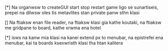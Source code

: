 [*] Na organwsw to createGUI start stop restart game ligo se sunartiseis, prepei na dilwsw oles tis metavlites stan private panw sthn klasi

[] Na ftiaksw enan file reader, na ftiaksw klasi gia kathe koutaki, na ftiaksw me gridpane to board, kathe xrwma ena hotel

[*] isws na kanw mia klasi na kanei extend px to menubar, na epistrefei ena menubar, kai ta boards ksexwristh klasi tha htan kalitera

